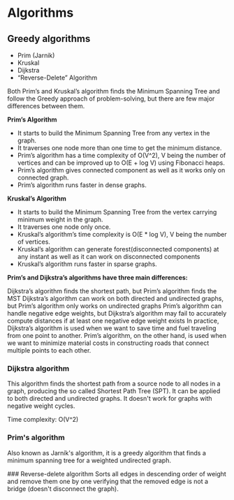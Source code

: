 # Algorithms

## Greedy algorithms

- Prim (Jarnik)
- Kruskal
- Dijkstra
- “Reverse-Delete” Algorithm

Both Prim’s and Kruskal’s algorithm finds the Minimum Spanning Tree and follow the Greedy approach of problem-solving, but there are few major differences between them.

**Prim’s Algorithm**

- It starts to build the Minimum Spanning Tree from any vertex in the graph.
- It traverses one node more than one time to get the minimum distance.
- Prim’s algorithm has a time complexity of O(V^2), V being the number of vertices and can be improved up to O(E + log V) using Fibonacci heaps.
- Prim’s algorithm gives connected component as well as it works only on connected graph.
- Prim’s algorithm runs faster in dense graphs.

**Kruskal’s Algorithm**

- It starts to build the Minimum Spanning Tree from the vertex carrying minimum weight in the graph.
- It traverses one node only once.
- Kruskal’s algorithm’s time complexity is O(E \* log V), V being the number of vertices.
- Kruskal’s algorithm can generate forest(disconnected components) at any instant as well as it can work on disconnected components
- Kruskal’s algorithm runs faster in sparse graphs.

**Prim’s and Dijkstra’s algorithms have three main differences:**

Dijkstra’s algorithm finds the shortest path, but Prim’s algorithm finds the MST
Dijkstra’s algorithm can work on both directed and undirected graphs, but Prim’s algorithm only works on undirected graphs
Prim’s algorithm can handle negative edge weights, but Dijkstra’s algorithm may fail to accurately compute distances if at least one negative edge weight exists
In practice, Dijkstra’s algorithm is used when we want to save time and fuel traveling from one point to another. Prim’s algorithm, on the other hand, is used when we want to minimize material costs in constructing roads that connect multiple points to each other.

### Dijkstra algorithm

This algorithm finds the shortest path from a source node to all nodes in a graph, producing the so called Shortest Path Tree (SPT).
It can be applied to both directed and undirected graphs.
It doesn't work for graphs with negative weight cycles.

Time complexity: O(V^2)

### Prim's algorithm

Also known as Jarník's algorithm, it is a greedy algorithm that finds a minimum spanning tree for a weighted undirected graph.

### Reverse-delete algorithm
Sorts all edges in descending order of weight and remove them one by one verifying that the removed edge is not a bridge (doesn't disconnect the graph).
